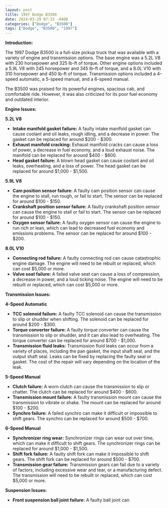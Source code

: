 ```yaml
---
layout: post
title: 1997 Dodge B3500
date: 2024-03-29 07:33 -0400
categories: ["Dodge", "B3500"]
tags: ["Dodge", "B3500", "1997"]
---
```

**Introduction:**

The 1997 Dodge B3500 is a full-size pickup truck that was available with a variety of engine and transmission options. The base engine was a 5.2L V8 with 230 horsepower and 325 lb-ft of torque. Other engine options included a 5.9L V8 with 245 horsepower and 345 lb-ft of torque, and a 8.0L V10 with 310 horsepower and 450 lb-ft of torque. Transmission options included a 4-speed automatic, a 5-speed manual, and a 6-speed manual.

The B3500 was praised for its powerful engines, spacious cab, and comfortable ride. However, it was also criticized for its poor fuel economy and outdated interior.

**Engine Issues:**

**5.2L V8**

* **Intake manifold gasket failure:** A faulty intake manifold gasket can cause coolant and oil leaks, rough idling, and a decrease in power. The gasket can be replaced for around $200 - $300.
* **Exhaust manifold cracking:** Exhaust manifold cracks can cause a loss of power, a decrease in fuel economy, and a loud exhaust noise. The manifold can be replaced for around $400 - $600.
* **Head gasket failure:** A blown head gasket can cause coolant and oil leaks, overheating, and a loss of power. The head gasket can be replaced for around $1,000 - $1,500.

**5.9L V8**

* **Cam position sensor failure:** A faulty cam position sensor can cause the engine to stall, run rough, or fail to start. The sensor can be replaced for around $100 - $150.
* **Crankshaft position sensor failure:** A faulty crankshaft position sensor can cause the engine to stall or fail to start. The sensor can be replaced for around $100 - $150.
* **Oxygen sensor failure:** A faulty oxygen sensor can cause the engine to run rich or lean, which can lead to decreased fuel economy and emissions problems. The sensor can be replaced for around $100 - $200.

**8.0L V10**

* **Connecting rod failure:** A faulty connecting rod can cause catastrophic engine damage. The engine will need to be rebuilt or replaced, which can cost $5,000 or more.
* **Valve seat failure:** A failed valve seat can cause a loss of compression, a decrease in power, and a loud ticking noise. The engine will need to be rebuilt or replaced, which can cost $5,000 or more.

**Transmission Issues:**

**4-Speed Automatic**

* **TCC solenoid failure:** A faulty TCC solenoid can cause the transmission to slip or shudder when shifting. The solenoid can be replaced for around $200 - $300.
* **Torque converter failure:** A faulty torque converter can cause the transmission to slip or shudder, and it can also lead to overheating. The torque converter can be replaced for around $700 - $1,000.
* **Transmission fluid leaks:** Transmission fluid leaks can occur from a variety of places, including the pan gasket, the input shaft seal, and the output shaft seal. Leaks can be fixed by replacing the faulty seal or gasket. The cost of the repair will vary depending on the location of the leak.

**5-Speed Manual**

* **Clutch failure:** A worn clutch can cause the transmission to slip or chatter. The clutch can be replaced for around $400 - $600.
* **Transmission mount failure:** A faulty transmission mount can cause the transmission to vibrate or shake. The mount can be replaced for around $100 - $200.
* **Synchro failure:** A failed synchro can make it difficult or impossible to shift gears. The synchro can be replaced for around $500 - $700.

**6-Speed Manual**

* **Synchronizer ring wear:** Synchronizer rings can wear out over time, which can make it difficult to shift gears. The synchronizer rings can be replaced for around $1,000 - $1,500.
* **Shift fork failure:** A faulty shift fork can make it impossible to shift gears. The shift fork can be replaced for around $500 - $700.
* **Transmission gear failure:** Transmission gears can fail due to a variety of factors, including excessive wear and tear, or a manufacturing defect. The transmission will need to be rebuilt or replaced, which can cost $5,000 or more.

**Suspension Issues:**

* **Front suspension ball joint failure:** A faulty ball joint can
